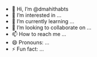 - 👋 Hi, I’m @dmahithabts
- 👀 I’m interested in ...
- 🌱 I’m currently learning ...
- 💞️ I’m looking to collaborate on ...
- 📫 How to reach me ...
- 😄 Pronouns: ...
- ⚡ Fun fact: ...

<!---
dmahithabts/dmahithabts is a ✨ special ✨ repository because its `README.md` (this file) appears on your GitHub profile.
You can click the Preview link to take a look at your changes.
--->

